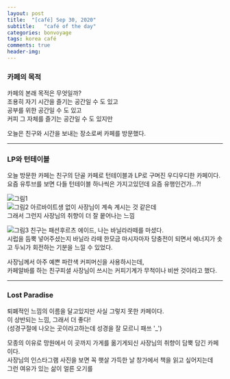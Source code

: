 ```yaml
---
layout: post
title:  "[café] Sep 30, 2020"
subtitle:   "café of the day"
categories: bonvoyage
tags: korea café
comments: true
header-img: 
---
```


### 카페의 목적
카페의 본래 목적은 무엇일까?  
조용히 자기 시간을 즐기는 공간일 수 도 있고  
공부를 위한 공간일 수 도 있고  
커피 그 자체를 즐기는 공간일 수 도 있지만    

오늘은 친구와 시간을 보내는 장소로써 카페를 방문했다.  

--- 

### LP와 턴테이블
오늘 방문한 카페는 친구의 단골 카페로 턴테이블과 LP로 구며진 우디우디한 카페이다.  
요즘 유투브를 보면 다들 턴테이블 하나씩은 가지고있던데 요즘 유행인건가...?!  

![그림1](https://ataraxiady.github.io/assets/img/bonvoyage/korea/2020-10-02-cafe1.jpeg)  
![그림2](https://ataraxiady.github.io/assets/img/bonvoyage/korea/2020-10-02-cafe2.jpeg)
아르바이트생 없이 사장님이 계속 계시는 것 같은데  
그래서 그런지 사장님의 취향이 더 잘 뭍어나는 느낌

![그림3](https://ataraxiady.github.io/assets/img/bonvoyage/korea/2020-10-02-cafe3.jpeg)
친구는 패션후르츠 에이드, 나는 바닐라라떼를 마셨다.  
시럽을 듬뿍 넣어주셨는지 바닐라 라떼 한모금 마시자마자 당충전이 되면서 에너지가 솟고 두뇌가 회전하는 기분을 느낄 수 있었다.  
 
사장님께서 아주 예쁜 파란색 커피머신을 사용하시는데,   
카페알바를 하는 친구피셜 사장님이 쓰시는 커피기계가 무척이나 비싼 것이라고 했다.  

---

### Lost Paradise
퇴폐적인 느낌의 이름을 달고있지만 사실 그렇지 못한 카페이다.   
이 상반되는 느낌, 그래서 더 좋다!  
(성경구절에 나오는 곳이라고하는데 성경을 잘 모르니 패쓰 '_')  

모종의 이유로 망원에서 이 곳까지 가게를 옮기게되신 사장님의 취향이 담뿍 담긴 카페이다.  
사장님의 인스타그램 사진을 보면 꼭 햇살 가득한 날 창가에서 책을 읽고 싶어지는데  
그런 여유가 있는 삶이 얼른 오기를

